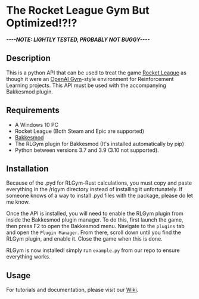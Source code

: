 # The Rocket League Gym But Optimized!?!?
***----NOTE: LIGHTLY TESTED, PROBABLY NOT BUGGY----***
## Description
This is a python API that can be used to treat the game [Rocket League](https://www.rocketleague.com) as though it were an [OpenAI Gym](https://gym.openai.com)-style environment for Reinforcement Learning projects. This API must be used with the accompanying Bakkesmod plugin.

## Requirements
* A Windows 10 PC
* Rocket League (Both Steam and Epic are supported)
* [Bakkesmod](https://www.bakkesmod.com)
* The RLGym plugin for Bakkesmod (It's installed automatically by pip)
* Python between versions 3.7 and 3.9 (3.10 not supported).

## Installation
Because of the .pyd for RLGym-Rust calculations, you must copy and paste everything in the /rlgym directory instead of installing it unfortunately. If someone knows of a way to install .pyd files with the package, please do let me know.

Once the API is installed, you will need to enable the RLGym plugin from inside the Bakkesmod plugin manager. To do this, first launch the game, then press F2 to open the Bakkesmod menu. Navigate to the `plugins` tab and open the `Plugin Manager`. From there, scroll down until you find the RLGym plugin, and enable it. Close the game when this is done.

RLGym is now installed! simply run ```example.py``` from our repo to ensure everything works.

## Usage
For tutorials and documentation, please visit our [Wiki](https://rlgym.github.io/).
